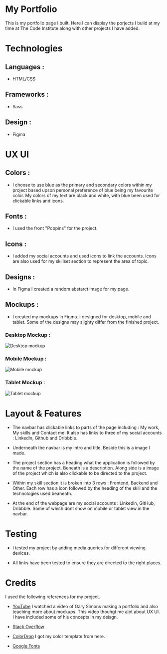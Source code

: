 # My Portfolio

This is my portfolio page I built. Here I can display the porjects I build at my time at The Code Institute along with other projects I have added.

# Technologies

## Languages :

- HTML/CSS

## Frameworks :

- Sass

## Design :

- Figma

# UX UI

## Colors :

- I choose to use blue as the primary and secondary colors within my project based upson personal preference of blue being my favourite color. My colors of my text are black and white, with blue been used for clickable links and icons.

## Fonts :

- I used the front "Poppins" for the project.

## Icons :

- I added my social accounts and used icons to link the accounts. Icons are also used for my skillset section to represent the area of topic.

## Designs :

- In Figma I created a random abstarct image for my page.

## Mockups :

- I created my mockups in Figma. I designed for desktop, mobile and tablet. Some of the designs may slighty differ from the finished project.

### Desktop Mockup :

![Desktop mockup](images/desktop-mockup.png)

### Mobile Mockup :

![Mobile mockup](images/mobile-mockup.png)

### Tablet Mockup :

![Tablet mockup](images/tablet-mockup.png)

# Layout & Features

- The navbar has clickable links to parts of the page including : My work, My skills and Contact me. It also has links to three of my social accounts : Linkedln, Github and Dribbble.

- Underneath the navbar is my intro and title. Beside this is a image I made.

- The project section has a heading what the application is followed by the name of the project. Beneath is a description. Along side is a image of the project which is also clickable to be directed to the project.

- Within my skill section it is broken into 3 rows : Frontend, Backend and Other. Each row has a icon followed by the heading of the skill and the technologies used beaneath.

* At the end of the webpage are my social accounts : Linkedln, GitHub, Dribbble. Some of which dont show on mobile or tablet view in the navbar.

# Testing

- I tested my project by adding media queries for different viewing devices.

- All links have been tested to ensure they are directed to the right places.

# Credits

I used the following references for my project.

- [YouTube](https://www.youtube.com/watch?v=9iUJJHEIpls) I watched a video of Gary Simons making a portfolio and also teaching more about mockups. This video thouhgt me alot about UX UI. I have included some of his concepts in my deisgn.

- [Stack Overflow](https://stackoverflow.com/)

- [ColorDrop](https://colordrop.io/popular/) I got my color template from here.

- [Google Fonts](https://fonts.google.com/)
